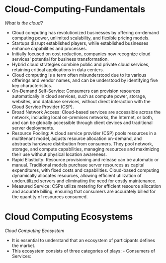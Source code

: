 # Cloud-Computing-Fundamentals
_What is the cloud?_
- Cloud computing has revolutionized businesses by offering on-demand computing power, unlimited scalability, and flexible pricing models.
- Startups disrupt established players, while established businesses enhance capabilities and processes.
- Initially focused on cost reduction, companies now recognize cloud services' potential for business transformation.
- Hybrid cloud strategies combine public and private cloud services, retaining critical applications in data centers.
- Cloud computing is a term often misunderstood due to its various offerings and vendor names, and can be understood by identifying five key characteristics.
- On-Demand Self-Service: Consumers can provision resources automatically in cloud services, such as compute power, storage, websites, and database services, without direct interaction with the Cloud Service Provider (CSP).
- Broad Network Access: Cloud-based services are accessible across the network, including local on-premises networks, the Internet, or both, and can be globally accessible through client devices and traditional server deployments.
- Resource Pooling: A cloud service provider (CSP) pools resources in a multitenant model, adjusts resource allocation on-demand, and abstracts hardware distribution from consumers. They pool network, storage, and compute capabilities, managing resources and maximizing their use without physical location awareness.
- Rapid Elasticity: Resource provisioning and release can be automatic or manual. Traditional models purchase server resources as capital expenditures, with fixed costs and capabilities. Cloud-based computing dynamically allocates resources, allowing efficient utilization of underutilized servers and eliminating the need for costly maintenance.
- Measured Service: CSPs utilize metering for efficient resource allocation and accurate billing, ensuring that consumers are accurately billed for the quantity of resources consumed.

# Cloud Computing Ecosystems
_Cloud Computing Ecosystem_
- It is essential to understand that an ecosystem of participants defines the market.
- This ecosystem consists of three categories of plays:
                 - Consumers of Services:   

